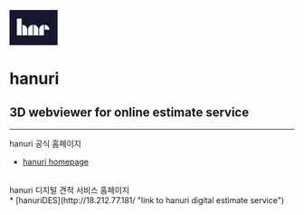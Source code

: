 ![hanuri](/front/my-app/public/Images/하누리.PNG)
# hanuri
## 3D webviewer for online estimate service
<hr/>

hanuri 공식 홈페이지 <br/>
* [hanuri homepage](https://hanuri22.com/ "link to hanuri")
<br/>
hanuri 디지털 견적 서비스 홈페이지 <br/>
* [hanuriDES](http://18.212.77.181/ "link to hanuri digital estimate service")
<br/>
